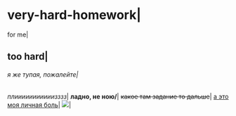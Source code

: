 # very-hard-homework|
for me|
## too hard|
###### я же тупая, пожалейте|
*плииииииииииизззз*|
**ладно, не ною/**|
~~какое там задание то дальше~~|
[а это моя личная боль](https://vk.com/topic-153607736_39508520)|
![](https://cs5.pikabu.ru/post_img/big/2014/12/19/7/1418984337_1334313820.jpg)|
